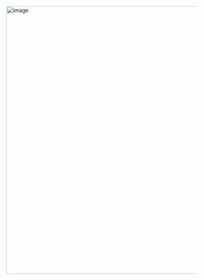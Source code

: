 <img width="774" height="705" alt="image" src="https://github.com/user-attachments/assets/e8f288b7-c761-4575-a622-13eda69a7dba" />
